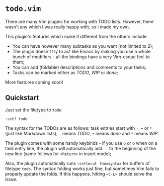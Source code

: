 `todo.vim`
===

There are many Vim plugins for working with TODO lists. However, there wasn't any which I was really happy with, so I made my own.

This plugin's features which make it different from the others include:

- You can have however many subtasks as you want (not limited to 2);
- The plugin doesn't try to act like Emacs by making you use a whole bunch of modifiers - all the bindings have a very Vim-esque feel to them;
- You can add (foldable) descriptions and comments to your tasks;
- Tasks can be marked either as _TODO_, _WIP_ or _done_;

More features coming soon!

Quickstart
---

Just set the filetype to `todo`:

```vim
:setf todo
```

The syntax for the TODOs are as follows: task entries start with `-`, `+` or `*` (just like Markdown lists); `-` means _TODO_, `+` means _done_ and `*` means _WIP_.

The plugin comes with some handy keybinds - if you use `o` or `O` when on a task entry line, the plugin will automatically add `- ` to the beginning of the new line (same follows for `<Return>` in insert mode);

Also, the plugin automatically runs `:setlocal fdm=syntax` for buffers of filetype `todo`. The syntax folding works just fine, but sometimes Vim fails to properly update the folds. If this happens, hitting `<C-L>` should solve the issue.
